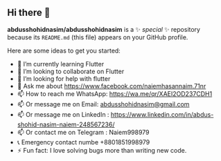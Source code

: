 ## Hi there 👋


**abdusshohidnasim/abdusshohidnasim** is a ✨ _special_ ✨ repository because its `README.md` (this file) appears on your GitHub profile.

Here are some ideas to get you started:


- 🌱 I’m currently learning Flutter
- 👯 I’m looking to collaborate on Flutter
- 🤔 I’m looking for help with flutter 
- 💬 Ask me about https://www.facebook.com/naiemhasannaim.71nr
- 📫 How to reach me WhatsApp: https://wa.me/qr/XAEI2OD237CDH1
- 📫 Or message me on Email: abdusshohidnasim@gmail.com
- 📫 Or message me on LinkedIn : https://www.linkedin.com/in/abdus-shohid-nasim-naiem-248567236/
- 📫 Or contact me on Telegram : Naiem998979
- 📞 Emergency contact numbe +8801851998979 
- ⚡ Fun fact: I love solving bugs more than writing new code.
